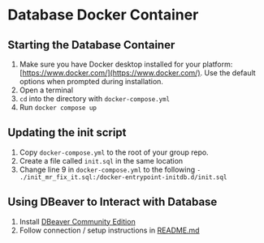 # Database Docker Container

## Starting the Database Container

1. Make sure you have Docker desktop installed for your platform: [https://www.docker.com/](https://www.docker.com/). Use the default options when prompted during installation.
2. Open a terminal
3. `cd` into the directory with `docker-compose.yml`
4. Run `docker compose up`

## Updating the init script

1. Copy `docker-compose.yml` to the root of your group repo.
2. Create a file called `init.sql` in the same location
3. Change line 9 in `docker-compose.yml` to the following `- ./init_mr_fix_it.sql:/docker-entrypoint-initdb.d/init.sql`

## Using DBeaver to Interact with Database

1. Install [DBeaver Community Edition](https://dbeaver.io/download/)
2. Follow connection / setup instructions in [README.md](DBeaver%20Usage%20Instructions/README.md)